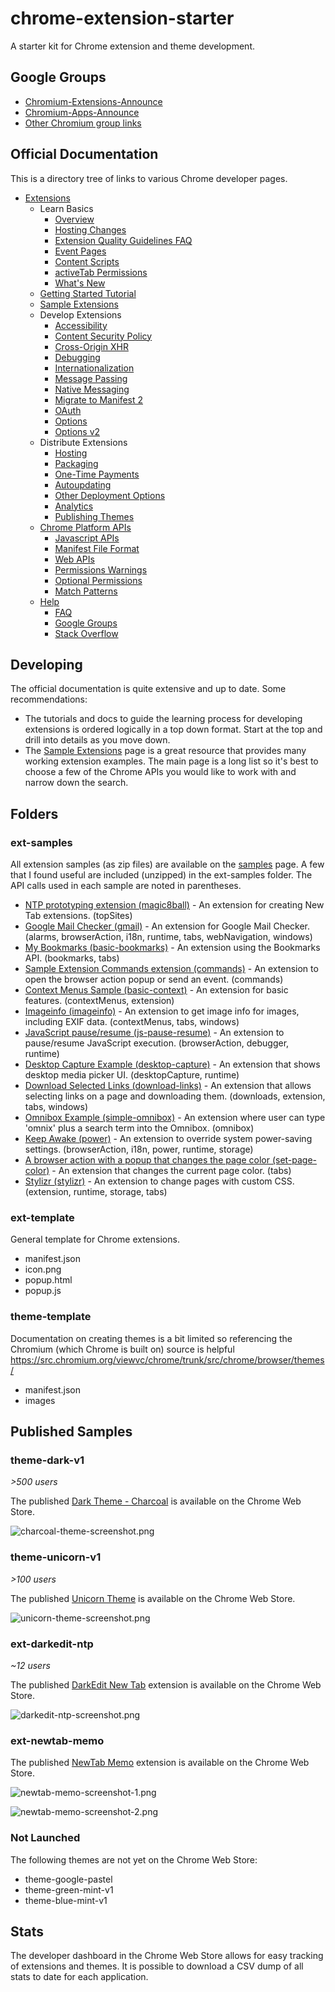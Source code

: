 # chrome-extension-starter

A starter kit for Chrome extension and theme development.

## Google Groups

- [Chromium-Extensions-Announce](https://groups.google.com/a/chromium.org/forum/#!forum/chromium-extensions)
- [Chromium-Apps-Announce](https://groups.google.com/a/chromium.org/forum/#!forum/chromium-apps)
- [Other Chromium group links](https://www.chromium.org/developers/discussion-groups)

## Official Documentation

This is a directory tree of links to various Chrome developer pages. 

- [Extensions](https://developer.chrome.com/extensions)
    - Learn Basics
        - [Overview](https://developer.chrome.com/extensions/overview)
        - [Hosting Changes](https://developer.chrome.com/extensions/hosting_changes)
        - [Extension Quality Guidelines FAQ](https://developer.chrome.com/extensions/single_purpose)
        - [Event Pages](https://developer.chrome.com/extensions/event_pages)
        - [Content Scripts](https://developer.chrome.com/extensions/content_scripts)
        - [activeTab Permissions](https://developer.chrome.com/extensions/activeTab)
        - [What's New](https://developer.chrome.com/extensions/whats_new)
    - [Getting Started Tutorial](https://developer.chrome.com/extensions/getstarted)
    - [Sample Extensions](https://developer.chrome.com/extensions/samples)
    - Develop Extensions
        - [Accessibility](https://developer.chrome.com/extensions/a11y)
        - [Content Security Policy](https://developer.chrome.com/extensions/contentSecurityPolicy)
        - [Cross-Origin XHR](https://developer.chrome.com/extensions/xhr)
        - [Debugging](https://developer.chrome.com/extensions/tut_debugging)
        - [Internationalization](https://developer.chrome.com/extensions/i18n)
        - [Message Passing](https://developer.chrome.com/extensions/messaging)
        - [Native Messaging](https://developer.chrome.com/extensions/nativeMessaging)
        - [Migrate to Manifest 2](https://developer.chrome.com/extensions/tut_migration_to_manifest_v2)
        - [OAuth](https://developer.chrome.com/extensions/tut_oauth)
        - [Options](https://developer.chrome.com/extensions/options)
        - [Options v2](https://developer.chrome.com/extensions/optionsV2)
    - Distribute Extensions
        - [Hosting](https://developer.chrome.com/extensions/hosting)
        - [Packaging](https://developer.chrome.com/extensions/packaging)
        - [One-Time Payments](https://developer.chrome.com/webstore/one_time_payments)
        - [Autoupdating](https://developer.chrome.com/extensions/autoupdate)
        - [Other Deployment Options](https://developer.chrome.com/extensions/external_extensions)
        - [Analytics](https://developer.chrome.com/apps/analytics)
        - [Publishing Themes](https://developer.chrome.com/extensions/themes)
    - [Chrome Platform APIs](https://developer.chrome.com/extensions/api_index)
        - [Javascript APIs](https://developer.chrome.com/extensions/api_index)
        - [Manifest File Format](https://developer.chrome.com/extensions/manifest)
        - [Web APIs](https://developer.chrome.com/extensions/api_other)
        - [Permissions Warnings](https://developer.chrome.com/extensions/permission_warnings)
        - [Optional Permissions](https://developer.chrome.com/extensions/permissions)
        - [Match Patterns](https://developer.chrome.com/extensions/match_patterns)
    - [Help](https://developer.chrome.com/extensions/faq)
        - [FAQ](https://developer.chrome.com/extensions/faq)
        - [Google Groups](https://groups.google.com/a/chromium.org/forum/#!forum/chromium-extensions)
        - [Stack Overflow](http://stackoverflow.com/tags/google-chrome-extension/info)

## Developing

The official documentation is quite extensive and up to date. Some recommendations:

- The tutorials and docs to guide the learning process for developing extensions is ordered logically in a top down format. Start at the top and drill into details as you move down.
- The [Sample Extensions](https://developer.chrome.com/extensions/samples) page is a great resource that provides many working extension examples. The main page is a long list so it's best to choose a few of the Chrome APIs you would like to work with and narrow down the search.



## Folders


### ext-samples

All extension samples (as zip files) are available on the [samples](https://developer.chrome.com/extensions/samples) page. A few that I found useful are included (unzipped) in the ext-samples folder. The API calls used in each sample are noted in parentheses.

- [NTP prototyping extension (magic8ball)](https://developer.chrome.com/extensions/samples#search:topsites) - An extension for creating New Tab extensions. (topSites)
- [Google Mail Checker (gmail)](https://developer.chrome.com/extensions/samples#search:mail) - An extension for Google Mail Checker. (alarms, browserAction, i18n, runtime, tabs, webNavigation, windows)
- [My Bookmarks (basic-bookmarks)](https://developer.chrome.com/extensions/samples#search:bookmarks) - An extension using the Bookmarks API. (bookmarks, tabs)
- [Sample Extension Commands extension (commands)](https://developer.chrome.com/extensions/samples#search:commands) - An extension to open the browser action popup or send an event. (commands)
- [Context Menus Sample (basic-context)](https://developer.chrome.com/extensions/samples#search:contextmenus) - An extension for basic features. (contextMenus, extension)
- [Imageinfo (imageinfo)](https://developer.chrome.com/extensions/samples#search:contextmenus) - An extension to get image info for images, including EXIF data. (contextMenus, tabs, windows)
- [JavaScript pause/resume (js-pause-resume)](https://developer.chrome.com/extensions/samples#search:debugger) - An extension to pause/resume JavaScript execution. (browserAction, debugger, runtime) 
- [Desktop Capture Example (desktop-capture)](https://developer.chrome.com/extensions/samples#search:desktopcapture) - An extension that shows desktop media picker UI. (desktopCapture, runtime)
- [Download Selected Links (download-links)](https://developer.chrome.com/extensions/samples#search:downloads) - An extension that allows selecting links on a page and downloading them. (downloads, extension, tabs, windows)
- [Omnibox Example (simple-omnibox)](https://developer.chrome.com/extensions/samples#search:omnibox) - An extension where user can type 'omnix' plus a search term into the Omnibox. (omnibox)
- [Keep Awake (power)](https://developer.chrome.com/extensions/samples#search:power) - An extension to override system power-saving settings. (browserAction, i18n, power, runtime, storage)
- [A browser action with a popup that changes the page color (set-page-color)](https://developer.chrome.com/extensions/samples#search:tabs) - An extension that changes the current page color. (tabs)
- [Stylizr (stylizr)](https://developer.chrome.com/extensions/samples#search:tabs) - An extension to change pages with custom CSS. (extension, runtime, storage, tabs)


### ext-template

General template for Chrome extensions.
- manifest.json
- icon.png
- popup.html
- popup.js

### theme-template

Documentation on creating themes is a bit limited so referencing the Chromium (which Chrome is built on) source is helpful https://src.chromium.org/viewvc/chrome/trunk/src/chrome/browser/themes/
- manifest.json
- images


## Published Samples

### theme-dark-v1
*>500 users*

The published [Dark Theme - Charcoal](https://chrome.google.com/webstore/detail/dark-theme-charcoal/bookmfpildhgmigenbeeonhljjbgfple) is available on the Chrome Web Store.

![charcoal-theme-screenshot.png](/images/charcoal-theme-screenshot.png?raw=true)

### theme-unicorn-v1
*>100 users*

The published [Unicorn Theme](https://chrome.google.com/webstore/detail/unicorn-theme/cmocghjdibclgmdlkmmdpinlmfandkfh) is available on the Chrome Web Store.

![unicorn-theme-screenshot.png](/images/unicorn-theme-screenshot.png?raw=true)

### ext-darkedit-ntp
*~12 users*

The published [DarkEdit New Tab](https://chrome.google.com/webstore/detail/darkedit-new-tab/lcjehgmglbjnagbdcbobefdbpeippiig) extension is available on the Chrome Web Store.

![darkedit-ntp-screenshot.png](/images/darkedit-ntp-screenshot.png?raw=true)

### ext-newtab-memo

The published [NewTab Memo](https://chrome.google.com/webstore/detail/newtab-memo/gmahiocgkhbehfpmdndjpppdehlccaoh) extension is available on the Chrome Web Store.

![newtab-memo-screenshot-1.png](/images/newtab-memo-screenshot-1.png?raw=true)

![newtab-memo-screenshot-2.png](/images/newtab-memo-screenshot-2.png?raw=true)


### Not Launched

The following themes are not yet on the Chrome Web Store:
- theme-google-pastel
- theme-green-mint-v1
- theme-blue-mint-v1


## Stats

The developer dashboard in the Chrome Web Store allows for easy tracking of extensions and themes. It is possible to download a CSV dump of all stats to date for each application.


